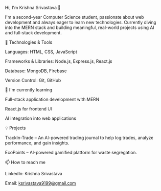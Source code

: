 Hi, I'm Krishna Srivastava 👋

I'm a second-year Computer Science student, passionate about web development and always eager to learn new technologies. Currently diving into the MERN stack and building meaningful, real-world projects using AI and full-stack development.

🚀 Technologies & Tools

Languages: HTML, CSS, JavaScript

Frameworks & Libraries: Node.js, Express.js, React.js

Database: MongoDB, Firebase

Version Control: Git, GitHub

🌱 I'm currently learning

Full-stack application development with MERN

React.js for frontend UI

AI integration into web applications

💡 Projects

TrackIn-Trade – An AI-powered trading journal to help log trades, analyze performance, and gain insights.

EcoPoints – AI-powered gamified platform for waste segregation.

📫 How to reach me

LinkedIn: Krishna Srivastava

Email: ksrivastava9199@gmail.com
